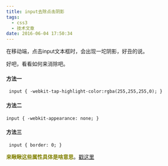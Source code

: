 ```yaml
---
title: input去除点击阴影
tags:
  - css3
  - 技术文章
date: 2016-06-04 17:50:34
---
```


在移动端，点击input文本框时，会出现一坨阴影，好丑的说。

好吧，看看如何来消除吧。<!--more-->

#### 方法一

`
input {
  -webkit-tap-highlight-color:rgba(255,255,255,0);
}`

#### 方法二

`
input {
  -webkit-appearance: none;
}
`

#### 方法三

`
input {
  border: 0;
}`

<span style="font-size: 14px;">**<span style="color: #808000;">来瞅瞅这些属性具体是啥意思</span>**</span>。[戳这里](http://www.css88.com/webkit/-webkit-line-clamp/ "-webkit-tap-highlight-color")

&nbsp;